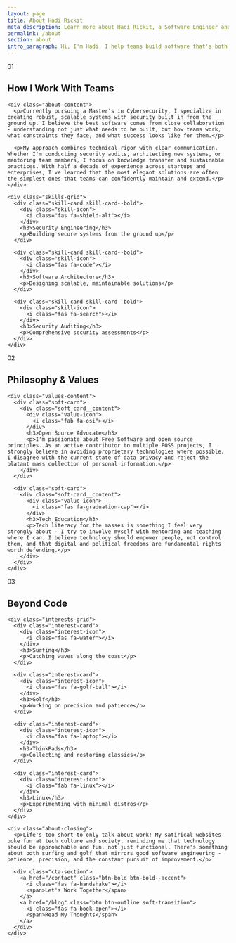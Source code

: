 ```yaml
---
layout: page
title: About Hadi Rickit
meta_description: Learn more about Hadi Rickit, a Software Engineer and Cybersecurity Expert based in Melbourne, Australia. Discover Hadi's expertise in software craftsmanship, security auditing, beautiful software design, and his pursuit of technical excellence.
permalink: /about
section: about
intro_paragraph: Hi, I'm Hadi. I help teams build software that's both secure and scalable, with a focus on creating solutions that stand the test of time. Based in Melbourne, I work with organizations worldwide to craft systems that teams can trust and maintain. When I'm not collaborating on code, you'll find me catching waves along the coast, working on my golf swing, or building playful projects like [canhadi.surf](https://canhadi.surf).
---
```


<div class="soft-divider"></div>

<section class="about-section section-bold">
  <!-- Bold geometric shapes -->
  <div class="geometric-shape geometric-shape--triangle" style="top: 10%; right: 8%;"></div>
  <div class="geometric-shape geometric-shape--line" style="bottom: 15%; left: 5%; transform: rotate(25deg);"></div>

  <div class="container">
    <div class="section-header-bold">
      <div class="section-number">01</div>
      <h2><i class="fas fa-users"></i> How I Work With Teams</h2>
    </div>

    <div class="about-content">
      <p>Currently pursuing a Master's in Cybersecurity, I specialize in creating robust, scalable systems with security built in from the ground up. I believe the best software comes from close collaboration - understanding not just what needs to be built, but how teams work, what constraints they face, and what success looks like for them.</p>

      <p>My approach combines technical rigor with clear communication. Whether I'm conducting security audits, architecting new systems, or mentoring team members, I focus on knowledge transfer and sustainable practices. With half a decade of experience across startups and enterprises, I've learned that the most elegant solutions are often the simplest ones that teams can confidently maintain and extend.</p>
    </div>

    <div class="skills-grid">
      <div class="skill-card skill-card--bold">
        <div class="skill-icon">
          <i class="fas fa-shield-alt"></i>
        </div>
        <h3>Security Engineering</h3>
        <p>Building secure systems from the ground up</p>
      </div>

      <div class="skill-card skill-card--bold">
        <div class="skill-icon">
          <i class="fas fa-code"></i>
        </div>
        <h3>Software Architecture</h3>
        <p>Designing scalable, maintainable solutions</p>
      </div>

      <div class="skill-card skill-card--bold">
        <div class="skill-icon">
          <i class="fas fa-search"></i>
        </div>
        <h3>Security Auditing</h3>
        <p>Comprehensive security assessments</p>
      </div>
    </div>

  </div>
</section>

<div class="wave-divider wave-divider--curved"></div>

<section class="about-section section-soft-bg flowing-background">
  <!-- Organic accent shapes -->
  <div class="organic-accent organic-accent--large" style="top: 20%; left: 3%;"></div>
  <div class="organic-accent organic-accent--medium" style="bottom: 15%; right: 8%;"></div>

  <div class="container">
    <div class="section-header">
      <div class="section-number">02</div>
      <h2><i class="fas fa-heart"></i> Philosophy & Values</h2>
    </div>

    <div class="values-content">
      <div class="soft-card">
        <div class="soft-card__content">
          <div class="value-icon">
            <i class="fab fa-osi"></i>
          </div>
          <h3>Open Source Advocate</h3>
          <p>I'm passionate about Free Software and open source principles. As an active contributor to multiple FOSS projects, I strongly believe in avoiding proprietary technologies where possible. I disagree with the current state of data privacy and reject the blatant mass collection of personal information.</p>
        </div>
      </div>

      <div class="soft-card">
        <div class="soft-card__content">
          <div class="value-icon">
            <i class="fas fa-graduation-cap"></i>
          </div>
          <h3>Tech Education</h3>
          <p>Tech literacy for the masses is something I feel very strongly about - I try to involve myself with mentoring and teaching where I can. I believe technology should empower people, not control them, and that digital and political freedoms are fundamental rights worth defending.</p>
        </div>
      </div>
    </div>

  </div>
</section>

<div class="sharp-divider sharp-divider--zigzag"></div>

<section class="about-section section-bold">
  <!-- Mixed geometric and organic shapes -->
  <div class="geometric-shape geometric-shape--square" style="top: 25%; right: 12%;"></div>
  <div class="organic-accent organic-accent--small" style="bottom: 30%; left: 10%;"></div>

  <div class="container">
    <div class="section-header-bold">
      <div class="section-number">03</div>
      <h2><i class="fas fa-coffee"></i> Beyond Code</h2>
    </div>

    <div class="interests-grid">
      <div class="interest-card">
        <div class="interest-icon">
          <i class="fas fa-water"></i>
        </div>
        <h3>Surfing</h3>
        <p>Catching waves along the coast</p>
      </div>

      <div class="interest-card">
        <div class="interest-icon">
          <i class="fas fa-golf-ball"></i>
        </div>
        <h3>Golf</h3>
        <p>Working on precision and patience</p>
      </div>

      <div class="interest-card">
        <div class="interest-icon">
          <i class="fas fa-laptop"></i>
        </div>
        <h3>ThinkPads</h3>
        <p>Collecting and restoring classics</p>
      </div>

      <div class="interest-card">
        <div class="interest-icon">
          <i class="fab fa-linux"></i>
        </div>
        <h3>Linux</h3>
        <p>Experimenting with minimal distros</p>
      </div>
    </div>

    <div class="about-closing">
      <p>Life's too short to only talk about work! My satirical websites poke fun at tech culture and society, reminding me that technology should be approachable and fun, not just functional. There's something about both surfing and golf that mirrors good software engineering - patience, precision, and the constant pursuit of improvement.</p>

      <div class="cta-section">
        <a href="/contact" class="btn-bold btn-bold--accent">
          <i class="fas fa-handshake"></i>
          <span>Let's Work Together</span>
        </a>
        <a href="/blog" class="btn btn-outline soft-transition">
          <i class="fas fa-book-open"></i>
          <span>Read My Thoughts</span>
        </a>
      </div>
    </div>

  </div>
</section>
